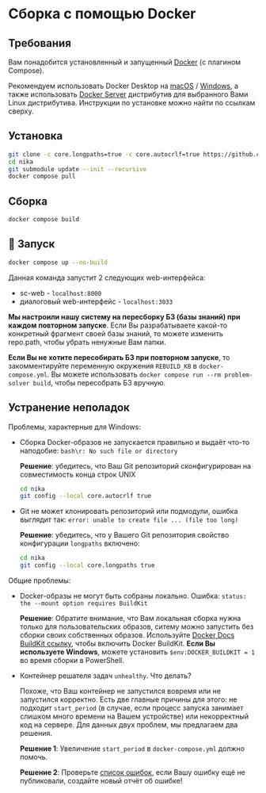 # Сборка с помощью Docker

## Требования

Вам понадобится установленный и запущенный [Docker](https://docs.docker.com/) (с плагином Compose).

Рекомендуем использовать Docker Desktop на [macOS](https://docs.docker.com/desktop/install/mac-install/) / [Windows](https://docs.docker.com/desktop/install/windows-install/), а также использовать [Docker Server](https://docs.docker.com/engine/install/#server) дистрибутив для выбранного Вами Linux дистрибутива. Инструкции по установке можно найти по ссылкам сверху.

## Установка

```sh
git clone -c core.longpaths=true -c core.autocrlf=true https://github.com/ostis-apps/nika # для избежания проблем файловой системы Windows
cd nika
git submodule update --init --recursive
docker compose pull
```

## Сборка

  ```sh
  docker compose build
  ```

## 🚀 Запуск

  ```sh
  docker compose up --no-build
  ```

  Данная команда запустит 2 следующих web-интерфейса:
  
- sc-web - `localhost:8000`
- диалоговый web-интерфейс - `localhost:3033`

**Мы настроили нашу систему на пересборку БЗ (базы знаний) при каждом повторном запуске**. Если Вы разрабатываете какой-то конкретный фрагмент своей базы знаний, то можете изменить repo.path, чтобы убрать ненужные Вам папки.

**Если Вы не хотите пересобирать БЗ при повторном запуске**, то закомментируйте переменную окружения `REBUILD_KB` в `docker-compose.yml`.
Вы можете использовать `docker compose run --rm problem-solver build`, чтобы пересобрать БЗ вручную.

## Устранение неполадок

Проблемы, характерные для Windows:

- Сборка Docker-образов не запускается правильно и выдаёт что-то наподобие: `bash\r: No such file or directory`

    **Решение**: убедитесь, что Ваш Git репозиторий сконфигурирован на совместимость конца строк UNIX

    ```sh
    cd nika
    git config --local core.autocrlf true
    ```

- Git не может клонировать репозиторий или подмодули, ошибка выглядит так: `error: unable to create file ... (file too long)`

    **Решение**: убедитесь, что у Вашего Git репозитория свойство конфигурации `longpaths` включено:

    ```sh
    cd nika
    git config --local core.longpaths true
    ```

Общие проблемы:

- Docker-образы не могут быть собраны локально. Ошибка: `status: the --mount option requires BuildKit`

    **Решение**: Обратите внимание, что Вам локальная сборка нужна только для пользовательских образов, ситему можно запустить без сборки своих собственных образов. Используйте [Docker Docs BuildKit ссылку](https://docs.docker.com/go/buildkit), чтобы включить Docker BuildKit. **Если Вы используете Windows**, можете установить `$env:DOCKER_BUILDKIT = 1` во время сборки в PowerShell.

- Контейнер решателя задач `unhealthy`. Что делать?

    Похоже, что Ваш контейнер не запустился вовремя или не запустился корректно. Есть две главные причины для этого: не подходит `start_period` (в случае, если процесс запуска занимает слишком много времени на Вашем устройстве) или некорректный код на сервере. Для данных двух проблем, мы предлагаем два решения.

    **Решение 1**: Увеличение `start_period` в `docker-compose.yml` должно помочь.

    **Решение 2**: Проверьте [список ошибок](https://github.com/ostis-apps/nika/issues), если Вашу ошибку ещё не публиковали, создайте новый отчёт об ошибке!
